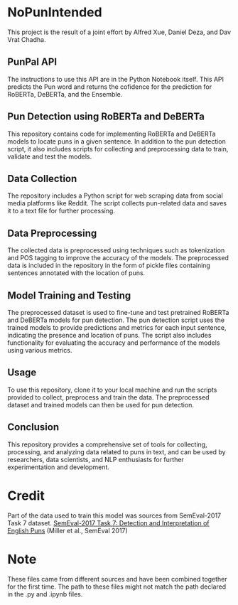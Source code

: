# NoPunIntended
This project is the result of a joint effort by Alfred Xue, Daniel Deza, and Dav Vrat Chadha.

## PunPal API
The instructions to use this API are in the Python Notebook itself. This API predicts the Pun word and returns the cofidence for the prediction for RoBERTa, DeBERTa, and the Ensemble.

## Pun Detection using RoBERTa and DeBERTa
This repository contains code for implementing RoBERTa and DeBERTa models to locate puns in a given sentence. In addition to the pun detection script, it also includes scripts for collecting and preprocessing data to train, validate and test the models.

## Data Collection
The repository includes a Python script for web scraping data from social media platforms like Reddit. The script collects pun-related data and saves it to a text file for further processing.

## Data Preprocessing
The collected data is preprocessed using techniques such as tokenization and POS tagging to improve the accuracy of the models. The preprocessed data is included in the repository in the form of pickle files containing sentences annotated with the location of puns.

## Model Training and Testing
The preprocessed dataset is used to fine-tune and test pretrained RoBERTa and DeBERTa models for pun detection. The pun detection script uses the trained models to provide predictions and metrics for each input sentence, indicating the presence and location of puns. The script also includes functionality for evaluating the accuracy and performance of the models using various metrics.

## Usage
To use this repository, clone it to your local machine and run the scripts provided to collect, preprocess and train the data. The preprocessed dataset and trained models can then be used for pun detection.

## Conclusion
This repository provides a comprehensive set of tools for collecting, processing, and analyzing data related to puns in text, and can be used by researchers, data scientists, and NLP enthusiasts for further experimentation and development.

# Credit
Part of the data used to train this model was sources from SemEval-2017 Task 7 dataset.
[SemEval-2017 Task 7: Detection and Interpretation of English Puns](https://aclanthology.org/S17-2005) (Miller et al., SemEval 2017)

# Note
These files came from different sources and have been combined together for the first time. The path to these files might not match the path declared in the .py and .ipynb files.
